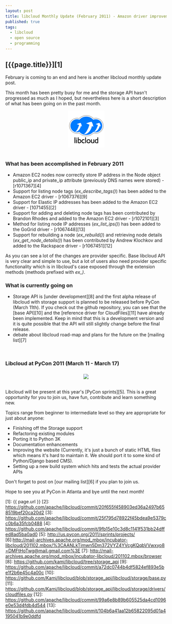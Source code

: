 ```yaml
---
layout: post
title: libcloud Monthly Update (February 2011) - Amazon driver improvements, Storage API, libcloud roadmap, PyCon
published: true
tags:
  - libcloud
  - open source
  - programming
---
```


## [{{page.title}}][1]

February is coming to an end and here is another libcloud monthly update post.

This month has been pretty busy for me and the storage API hasn't progressed as much as I hoped, but nevertheless here is a short description of what has been going on in the past month.

<div style="text-align: center;"><a href="http://incubator.apache.org/libcloud/" target="_blank"><img src="/images/libcloud_logo.png" style="border: none !important;" align="middle"/></a></div>

<br />

### What has been accomplished in February 2011

* Amazon EC2 nodes now correctly store IP address in the Node object public_ip and private_ip attribute (previously DNS names were stored) - [r1071367][4]
* Support for listing node tags (<em>ex_describe_tags()</em>) has been added to the Amazon EC2 driver - [r1067376][9]
* Support for Elastic IP addresses has been added to the Amazon EC2 driver - [1071455][2]
* Support for adding and deleting node tags has been contributed by Brandon Rhodes and added to the Amazon EC2 driver - [r1072101][3]
* Method for listing node IP addresses (<em>ex_list_ips()</em>) has been added to the GoGrid driver - [r1067448][13]
* Support for rebuilding a node (<em>ex_rebuild()</em>) and retrieving node details (<em>ex_get_node_details()</em>) has been contributed by Andrew Klochkov and added to the Rackspace driver - [r1067451][12]

As you can see a lot of the changes are provider specific. Base libcloud API is very clear and simple to use, but a lot of users also need provider specific functionality which is in libcloud's case exposed through the extension methods (methods prefixed with <em>ex_)</em>.  

### What is currently going on

* Storage API is [under development][8] and the first alpha release of libcloud with storage support is planned to be released before PyCon (March 11th). If you check out the github repository, you can see that the [base API][10] and the [reference driver for CloudFiles][11] have already been implemented. Keep in mind that this is a development version and it is quite possible that the API will still slightly change before the final release.
* debate about libcloud road-map and plans for the future on the [mailing list][7]

<br />

### Libcloud at PyCon 2011 (March 11 - March 17)

<div style="text-align: center;"><a href="http://mail-archives.apache.org/mod_mbox/incubator-libcloud/201102.mbox/%3CAANLkTimwn5Dm372VYZ4YVcgKQqbVVwxyo8=DMFtHoTwg@mail.gmail.com%3E" target="_blank"><img src="http://us.pycon.org/2011/site_media/static/img/badges/pycon-badge-200x60.png" style="border: none !important;" align="middle"/></a></div>

<br />

Libcloud will be present at this year's [PyCon sprints][5]. This is a great opportunity for you to join us, have fun, contribute and learn something new.

Topics range from beginner to intermediate level so they are appropriate for just about anyone:

* Finishing off the Storage support
* Refactoring existing modules
* Porting it to Python 3K
* Documentation enhancements
* Improving the website (Currently, it's just a bunch of static HTML files which means it's hard to maintain it. We should port it to some kind of Python/Django based CMS).
* Setting up a new build system which hits and tests the actual provider APIs

Don't forget to post on [our mailing list][6] if you plan to join us.

Hope to see you at PyCon in Atlanta and bye until the next month!

[1]: {{ page.url }}
[2]: https://github.com/apache/libcloud/commit/20f655f458903ed36a2497b658519bef20ca20d2
[3]: https://github.com/apache/libcloud/commit/25f795d78922f45bdea9e5379cc0b6a35fcb0488
[4]: https://github.com/apache/libcloud/commit/9fb15e10c3d8c1141f531bb24dffed8ad5ba0ad0
[5]: http://us.pycon.org/2011/sprints/projects/
[6]:http://mail-archives.apache.org/mod_mbox/incubator-libcloud/201102.mbox/%3CAANLkTimwn5Dm372VYZ4YVcgKQqbVVwxyo8=DMFtHoTwg@mail.gmail.com%3E
[7]: http://mail-archives.apache.org/mod_mbox/incubator-libcloud/201102.mbox/browser
[8]: https://github.com/kami/libcloud/tree/storage_api
[9]: https://github.com/apache/libcloud/commit/a72dc0744b4df5824ef893e5be1f2b6e45c4a00c
[10]: https://github.com/Kami/libcloud/blob/storage_api/libcloud/storage/base.py
[11]: https://github.com/Kami/libcloud/blob/storage_api/libcloud/storage/drivers/cloudfiles.py
[12]: https://github.com/apache/libcloud/commit/99a6e8b89b605525da4cd1096e0e53d4fdb4d544
[13]: https://github.com/apache/libcloud/commit/104b6a41aa12b65822095d01a4195041b9e0ddfd
